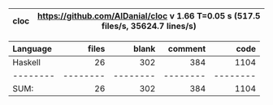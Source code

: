 
cloc|https://github.com/AlDanial/cloc v 1.66  T=0.05 s (517.5 files/s, 35624.7 lines/s)
--- | ---

Language|files|blank|comment|code
:-------|-------:|-------:|-------:|-------:
Haskell|26|302|384|1104
--------|--------|--------|--------|--------
SUM:|26|302|384|1104
